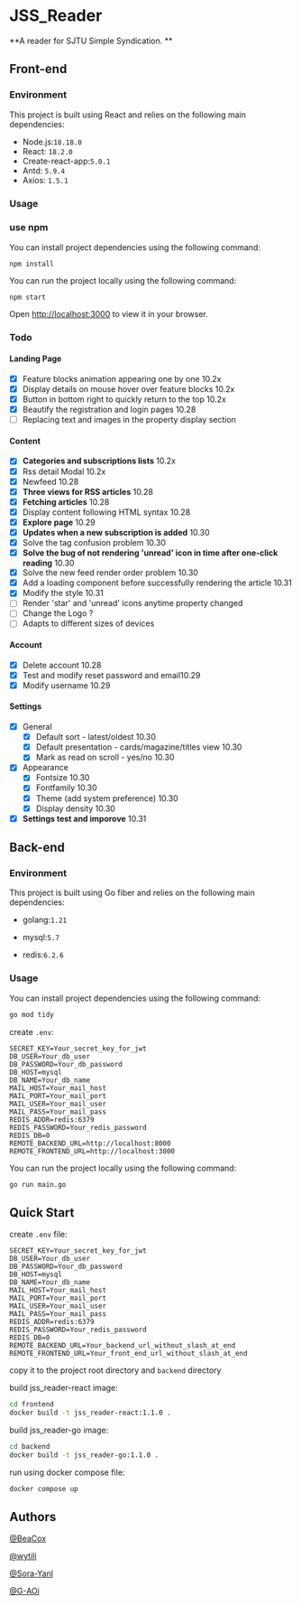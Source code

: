 # JSS_Reader

**A reader for SJTU Simple Syndication. **

## Front-end 

### Environment

This project is built using React and relies on the following main dependencies:

- Node.js:`18.18.0`
- React: `18.2.0` 
- Create-react-app:`5.0.1`
- Antd: `5.9.4`
- Axios: `1.5.1`

### Usage

### use npm

You can install project dependencies using the following command:

```
npm install
```

You can run the project locally using the following command:

```
npm start
```

Open [http://localhost:3000](http://localhost:3000) to view it in your browser.



### Todo

####  **Landing Page**

- [x] Feature blocks animation appearing one by one 10.2x
- [x] Display details on mouse hover over feature blocks 10.2x
- [x] Button in bottom right to quickly return to the top 10.2x
- [x] Beautify the registration and login pages 10.28
- [ ] Replacing text and images in the property display section

#### Content

- [x] **Categories and subscriptions lists** 10.2x
- [x] Rss detail Modal 10.2x
- [x] Newfeed 10.28
- [x] **Three views for RSS articles** 10.28
- [x] **Fetching articles** 10.28
- [x] Display content following HTML syntax 10.28
- [x] **Explore page** 10.29
- [x] **Updates when a new subscription is added** 10.30
- [x] Solve the tag confusion problem 10.30
- [x] **Solve the bug of not rendering 'unread' icon in time after one-click reading** 10.30
- [x] Solve the new feed render order problem 10.30
- [x] Add a loading component before successfully rendering the article 10.31
- [x] Modify the style 10.31
- [ ] Render 'star' and 'unread' icons anytime property changed
- [ ] Change the Logo ?
- [ ] Adapts to different sizes of devices

#### Account

- [x] Delete account 10.28
- [x] Test and modify reset password and email10.29
- [x] Modify username 10.29

#### **Settings**

- [x] General
  - [x] Default sort - latest/oldest 10.30
  - [x] Default presentation - cards/magazine/titles view 10.30
  - [x] Mark as read on scroll - yes/no 10.30
- [x] Appearance
  - [x] Fontsize 10.30
  - [x] Fontfamily 10.30
  - [x] Theme (add system preference) 10.30
  - [x] Display density 10.30
- [x] **Settings test and imporove** 10.31

## Back-end

### Environment

This project is built using Go fiber and relies on the following main dependencies:

+ golang:`1.21`

+ mysql:`5.7`

+ redis:`6.2.6`

### Usage

You can install project dependencies using the following command:

```bash
go mod tidy
```

create `.env`:

```
SECRET_KEY=Your_secret_key_for_jwt
DB_USER=Your_db_user
DB_PASSWORD=Your_db_password
DB_HOST=mysql
DB_NAME=Your_db_name
MAIL_HOST=Your_mail_host
MAIL_PORT=Your_mail_port
MAIL_USER=Your_mail_user
MAIL_PASS=Your_mail_pass
REDIS_ADDR=redis:6379
REDIS_PASSWORD=Your_redis_password
REDIS_DB=0
REMOTE_BACKEND_URL=http://localhost:8000
REMOTE_FRONTEND_URL=http://localhost:3000
```

You can run the project locally using the following command:

```bash
go run main.go
```

## Quick Start

create `.env` file:

```
SECRET_KEY=Your_secret_key_for_jwt
DB_USER=Your_db_user
DB_PASSWORD=Your_db_password
DB_HOST=mysql
DB_NAME=Your_db_name
MAIL_HOST=Your_mail_host
MAIL_PORT=Your_mail_port
MAIL_USER=Your_mail_user
MAIL_PASS=Your_mail_pass
REDIS_ADDR=redis:6379
REDIS_PASSWORD=Your_redis_password
REDIS_DB=0
REMOTE_BACKEND_URL=Your_backend_url_without_slash_at_end
REMOTE_FRONTEND_URL=Your_front_end_url_without_slash_at_end
```

copy it to the project root directory and `backend` directory

build jss_reader-react image:

```bash
cd frontend
docker build -t jss_reader-react:1.1.0 .
```

build jss_reader-go image:

```bash
cd backend
docker build -t jss_reader-go:1.1.0 .
```

run using docker compose file:

```bash
docker compose up
```

## Authors

[@BeaCox](https://beacox.space)

[@wytili](https://github.com/wytili)

[@Sora-Yanl](https://github.com/Sora-Yanl)

[@G-AOi](https://github.com/G-AOi)

